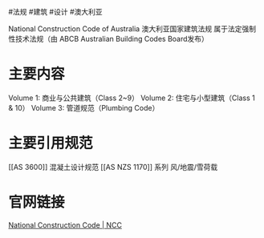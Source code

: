 #法规 #建筑 #设计 #澳大利亚 

National Construction Code of Australia
澳大利亚国家建筑法规
属于法定强制性技术法规​​（由 ​​ABCB​​ Australian Building Codes Board发布）


# 主要内容
Volume 1: 商业与公共建筑（Class 2~9）
Volume 2: 住宅与小型建筑（Class 1 & 10）
Volume 3: 管道规范（Plumbing Code）​

# 主要引用规范
[[AS 3600]]  混凝土设计规范
[[AS NZS 1170​​]] 系列 风/地震/雪荷载




# 官网链接
[National Construction Code | NCC](https://ncc.abcb.gov.au/)